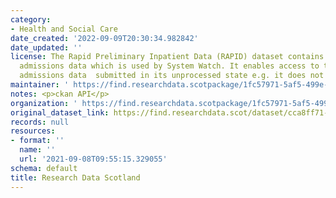```yaml
---
category:
- Health and Social Care
date_created: '2022-09-09T20:30:34.982842'
date_updated: ''
license: The Rapid Preliminary Inpatient Data (RAPID) dataset contains the underlying
  admissions data which is used by System Watch. It enables access to the hospital
  admissions data  submitted in its unprocessed state e.g. it does not contain predictions.
maintainer: ' https://find.researchdata.scotpackage/1fc57971-5af5-499e-a500-4ffbb087f0c4'
notes: <p>ckan API</p>
organization: ' https://find.researchdata.scotpackage/1fc57971-5af5-499e-a500-4ffbb087f0c4'
original_dataset_link: https://find.researchdata.scot/dataset/cca8ff71-fc4e-4544-9345-e87f6c0b3f2d/resource/1fc57971-5af5-499e-a500-4ffbb087f0c4/download/datadictionary.json
records: null
resources:
- format: ''
  name: ''
  url: '2021-09-08T09:55:15.329055'
schema: default
title: Research Data Scotland
---
```

